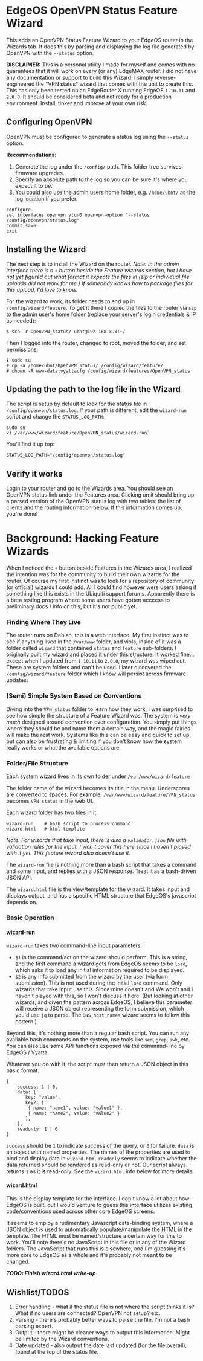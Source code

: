 # EdgeOS OpenVPN Status Feature Wizard
This adds an OpenVPN Status Feature Wizard to your EdgeOS router in the Wizards tab. It does this by parsing and displaying the log file generated by OpenVPN with the `--status` option.

**DISCLAIMER:** This is a personal utility I made for myself and comes with no guarantees that it will work on every (or any) EdgeMAX router. I did not have any documentation or support to build this Wizard. I simply reverse-engineered the "VPN status" wizard that comes with the unit to create this. This has only been tested on an EdgeRouter X running EdgeOS `1.10.11` and `2.0.8`. It should be considered beta and not ready for a production environment. Install, tinker and improve at your own risk.

## Configuring OpenVPN
OpenVPN must be configured to generate a status log using the `--status` option.

**Recommendations:**
1. Generate the log under the `/config/` path. This folder tree survives firmware upgrades.
2. Specify an absolute path to the log so you can be sure it's where you expect it to be.
3. You could also use the admin users home folder, e.g. `/home/ubnt/` as the log location if you prefer.

```
configure
set interfaces openvpn vtun0 openvpn-option "--status /config/openvpn/status.log"
commit;save
exit
```

## Installing the Wizard
The next step is to install the Wizard on the router. _Note: In the admin interface there is a `+` button beside the Feature wizards section, but I have not yet figured out what format it expects the files in (zip or individual file uploads did not work for me.) If somebody knows how to package files for this upload, I'd love to know._

For the wizard to work, its folder needs to end up in `/config/wizard/feature`. To get it there I copied the files to the router via `scp` to the admin user's home folder (replace your server's login credentials & IP as needed):

```
$ scp -r OpenVPN_status/ ubnt@192.168.x.x:~/
```

Then I logged into the router, changed to root, moved the folder, and set permissions:

```
$ sudo su
# cp -a /home/ubnt/OpenVPN_status/ /config/wizard/feature/
# chown -R www-data:vyattacfg /config/wizard/features/OpenVPN_status
```

## Updating the path to the log file in the Wizard
The script is setup by default to look for the status file in `/config/openvpn/status.log`. If your path is different,  edit the `wizard-run` script and change the `STATUS_LOG_PATH`:

```
sudo su
vi /var/www/wizard/feature/OpenVPN_status/wizard-run`
```

You'll find it up top:

```
STATUS_LOG_PATH="/config/openvpn/status.log"
```

## Verify it works

Login to your router and go to the Wizards area. You should see an OpenVPN status link under the Features area. Clicking on it should bring up a parsed version of the OpenVPN status log with two tables: the list of clients and the routing information below. If this information comes up, you're done!

# Background: Hacking Feature Wizards
When I noticed the `+` button beside Features in the Wizards area, I realized the intention was for the community to build their own wizards for the router. Of course my first instinct was to look for a repository of community (or official) wizards I could add. All I could find however were users asking if something like this exists in the Ubiquiti support forums. Apparently there is a beta testing program where some users have gotten acccess to preliminary docs / info on this, but it's not public yet. 

### Finding Where They Live ###
The router runs on Debian, this is a web interface. My first instinct was to see if anything lived in the `/var/www` folder, and viola, inside of it was a folder called `wizard` that contained `status` and `feature` sub-folders. I originally built my wizard and placed it under this structure. It worked fine... except when I updated from `1.10.11` to `2.0.8`, my wizard was wiped out. These are system folders and can't be used. I later discovered the `/config/wizard/feature` folder which I know will persist across firmware updates.

### (Semi) Simple System Based on Conventions ###
Diving into the `VPN_status` folder to learn how they work, I was surprised to see how simple the structure of a Feature Wizard was. The system is _very much_ designed around convention over configuration. You simply put things where they should be and name them a certain way, and the magic fairies will make the rest work. Systems like this can be easy and quick to set up, but can also be frustrating & limiting if you don't know how the system really works or what the available options are. 

### Folder/File Structure ###
Each system wizard lives in its own folder under `/var/www/wizard/feature`

The folder name of the wizard becomes its title in the menu. Underscores are converted to spaces. For example, `/var/www/wizard/feature/VPN_status` becomes `VPN status` in the web UI.

Each wizard folder has two files in it:
```
wizard-run    # bash script to process command
wizard.html   # html template 
```
_Note: For wizards that take input, there is also a `validator.json` file with validation rules for the input. I won't cover this here since I haven't played with it yet. This feature wizard also doesn't use it._

The `wizard-run` file is nothing more than a bash script that takes a command and some input, and replies with a JSON response. Treat it as a bash-driven JSON API.

The `wizard.html` file is the view/template for the wizard. It takes input and displays output, and has a specific HTML structure that EdgeOS's javascript depends on.

### Basic Operation ###

#### wizard-run ####

`wizard-run` takes two command-line input parameters:

- `$1` is the command/action the wizard should perform. This is a string, and the first command a wizard gets from EdgeOS seems to be `load`, which asks it to load any initial information required to be displayed.
- `$2` is any info submitted from the wizard by the user (via form submission). This is not used during the initial `load` command. Only wizards that take input use this. Since mine doesn't and  We won't and I haven't played with this, so I won't discuss it here. (But looking at other wizards, and given the pattern across EdgeOS, I believe this parameter will receive a JSON object representing the form submission, which you'd use `jq` to parse. The `DNS_host_names` wizard seems to follow this pattern.)

Beyond this, it's nothing more than a regular bash script. You can run any available bash commands on the system, use tools like `sed`, `grep`, `awk`, etc. You can also use some API functions exposed via the command-line by EdgeOS / Vyatta. 

Whatever you do with it, the script must then return a JSON object in this basic format:

```
{
    success: 1 | 0,
    data: { 
       key: "value", 
       key2: [ 
        { name: "name1", value: "value1" },
        { name: "name2", value: "value2" } 
       ],    
    },
    readonly: 1 | 0
}
```
`success` should be `1` to indicate success of the query, or `0` for failure.
`data` is an object with named properties. The names of the properties are used to bind and display data in `wizard.html`
`readonly` seems to indicate whether the data returned should be rendered as read-only or not. Our script always returns `1` as it is read-only. See the `wizard.html` info below for more details.

#### wizard.html ####
This is the display template for the interface. I don't know a lot about how EdgeOS is built, but I would venture to guess this interface utilizes existing code/conventions used across other core EdgeOS screens. 

It seems to employ a rudimentary Javascript data-binding system, where a JSON object is used to automatically populate/manipulate the HTML in the template. The HTML must be named/structure a certain way for this to work. You'll note there's no JavaScript in this file or in any of the Wizard folders. The JavaScript that runs this is elsewhere, and I'm guessing it's more core to EdgeOS as a whole and it's probably not meant to be changed.

***TODO: Finish wizard.html write-up...***

## Wishlist/TODOS

1. Error handling - what if the status file is not where the script thinks it is? What if no users are connected? OpenVPN not setup? etc.
2. Parsing - there's probably better ways to parse the file. I'm not a bash parsing expert.
3. Output - there might be cleaner ways to output this information. Might be limited by the Wizard conventions.
4. Date updated - also output the date last updated (for the file overall), found at the top of the status file.
